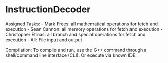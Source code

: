 # InstructionDecoder

Assigned Tasks:
    - Mark Frees: all mathematical operations for fetch and execution
    - Sean Cannon: all memory operations for fetch and execution
    - Christopher Etinas: all branch and special operations for fetch and execution
    - All: File input and output

Compilation:
    To compile and run, use the G++ command through a shell/command line interface (CLI). Or execute
    via known IDE.